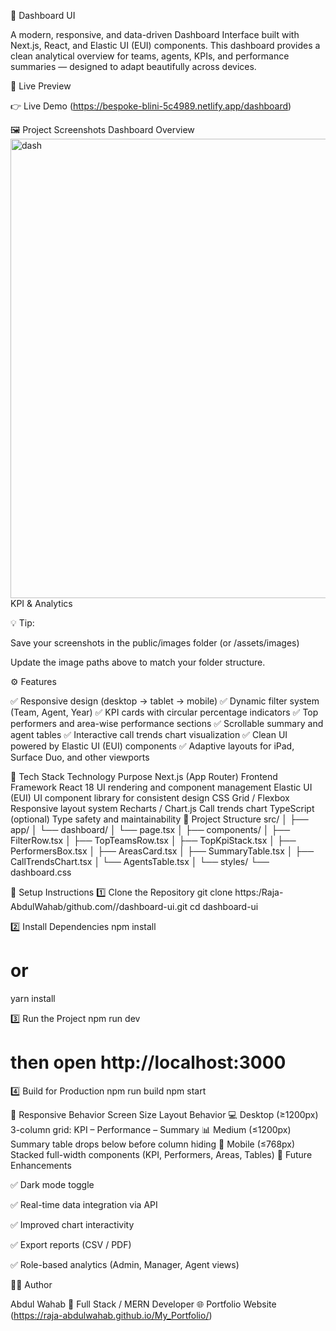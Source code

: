 🧭 Dashboard UI

A modern, responsive, and data-driven Dashboard Interface built with Next.js, React, and Elastic UI (EUI) components.
This dashboard provides a clean analytical overview for teams, agents, KPIs, and performance summaries — designed to adapt beautifully across devices.

🚀 Live Preview

👉 Live Demo (https://bespoke-blini-5c4989.netlify.app/dashboard)

🖼️ Project Screenshots
Dashboard Overview	<img width="1183" height="735" alt="dash" src="https://github.com/user-attachments/assets/b2b2a122-a42b-4580-8112-46c4d6a0b181" />
KPI & Analytics

	

💡 Tip:

Save your screenshots in the public/images folder (or /assets/images)

Update the image paths above to match your folder structure.

⚙️ Features

✅ Responsive design (desktop → tablet → mobile)
✅ Dynamic filter system (Team, Agent, Year)
✅ KPI cards with circular percentage indicators
✅ Top performers and area-wise performance sections
✅ Scrollable summary and agent tables
✅ Interactive call trends chart visualization
✅ Clean UI powered by Elastic UI (EUI) components
✅ Adaptive layouts for iPad, Surface Duo, and other viewports

🧩 Tech Stack
Technology	Purpose
Next.js (App Router)	Frontend Framework
React 18	UI rendering and component management
Elastic UI (EUI)	UI component library for consistent design
CSS Grid / Flexbox	Responsive layout system
Recharts / Chart.js	Call trends chart
TypeScript (optional)	Type safety and maintainability
🧱 Project Structure
src/
│
├── app/
│   └── dashboard/
│       └── page.tsx
│
├── components/
│   ├── FilterRow.tsx
│   ├── TopTeamsRow.tsx
│   ├── TopKpiStack.tsx
│   ├── PerformersBox.tsx
│   ├── AreasCard.tsx
│   ├── SummaryTable.tsx
│   ├── CallTrendsChart.tsx
│   └── AgentsTable.tsx
│
└── styles/
    └── dashboard.css

🧰 Setup Instructions
1️⃣ Clone the Repository
git clone https:/Raja-AbdulWahab/github.com//dashboard-ui.git
cd dashboard-ui

2️⃣ Install Dependencies
npm install
# or
yarn install

3️⃣ Run the Project
npm run dev
# then open http://localhost:3000

4️⃣ Build for Production
npm run build
npm start

📱 Responsive Behavior
Screen Size	Layout Behavior
💻 Desktop (≥1200px)	3-column grid: KPI – Performance – Summary
📊 Medium (≤1200px)	Summary table drops below before column hiding
📱 Mobile (≤768px)	Stacked full-width components (KPI, Performers, Areas, Tables)
🧠 Future Enhancements

✅ Dark mode toggle

✅ Real-time data integration via API

✅ Improved chart interactivity

✅ Export reports (CSV / PDF)

✅ Role-based analytics (Admin, Manager, Agent views)

🧑‍💻 Author

Abdul Wahab
💼 Full Stack / MERN Developer
🌐 Portfolio Website (https://raja-abdulwahab.github.io/My_Portfolio/)
